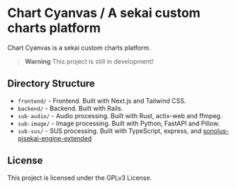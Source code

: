 # Chart Cyanvas / A sekai custom charts platform

Chart Cyanvas is a sekai custom charts platform.

> **Warning**
> This project is still in development!

## Directory Structure

- `frontend/` - Frontend. Built with Next.js and Tailwind CSS.
- `backend/` - Backend. Built with Rails.
- `sub-audio/` - Audio processing. Built with Rust, actix-web and ffmpeg.
- `sub-image/` - Image processing. Built with Python, FastAPI and Pillow.
- `sub-sus/` - SUS processing. Built with TypeScript, express, and [sonolus-pjsekai-engine-extended](https://github.com/sevenc-nanashi/sonolus-pjsekai-engine-extended)

## License

This project is licensed under the GPLv3 License.
